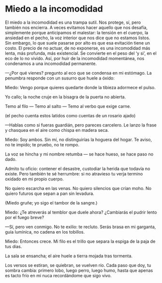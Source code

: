 #   Miedo a la incomodidad

El miedo a la incomodidad es una trampa sutil. Nos protege, sí, pero también nos encierra. A veces evitamos hacer aquello que nos desafía, simplemente porque anticipamos el malestar: la tensión en el cuerpo, la ansiedad en el pecho, la voz interior que nos dice que no estamos listos. Sin embargo, lo que suele pasarse por alto es que esa evitación tiene un costo. El precio de no actuar, de no exponerse, es una incomodidad más lenta, más profunda, más existencial. Se convierte en el peso del ‘y si’, en el eco de lo no vivido. Así, por huir de la incomodidad momentánea, nos condenamos a una incomodidad permanente.

—¿Por qué vienes?
pregunto al eco que se condensa en mi estómago.
La penumbra responde con un susurro que huele a óxido:

Miedo:
Vengo porque quieres quedarte
donde la tibieza adormece el pulso.

Yo callo; la noche cruje en la bisagra de la puerta no abierta.

Temo al filo —
Temo al salto —
Temo al verbo que exige carne.

(el pecho cuenta estos latidos como cuentas de un rosario ajado)

—Hablas como si fueras guardián, pero pareces carcelero.
Le lanzo la frase y chasquea en el aire
como chispa en madera seca.

Miedo:
Soy ambos.
Sin mí, no distinguirías la hoguera del hogar.
Te aviso, no te impido; te pruebo, no te rompo.

La voz se hincha y mi nombre retumba —
se hace hueso, se hace paso no dado.

Admito tu oficio:
contener el desastre, custodiar la herida que todavía no existe.
Pero también te sé herrumbre:
si no atravieso tu verja
termino oxidado en mi propio cuerpo.

No quiero escarcha en las venas.
No quiero silencios que crían moho.
No quiero futuros que sepan a pan sin levadura.

(Miedo gruñe; yo sigo el tambor de la sangre.)

Miedo:
¿Te atreverás al temblor que duele ahora?
¿Cambiarás el pudrir lento por el fuego breve?

—Sí, pero ven conmigo.
No te exilio: te recluto.
Serás brasa en mi garganta, guía lumínica,
no cadena en los tobillos.

Miedo:
Entonces crece.
Mi filo es el trillo que separa
la espiga de la paja de tus días.

La sala se ensancha; el aire huele a tierra mojada tras tormenta.

Los versos se estiran, se quiebran, se vuelven río.
Cada paso que doy, tu sombra cambia:
primero lobo, luego perro, luego humo,
hasta que apenas es tacto frío en mi nuca
recordándome que sigo vivo.
